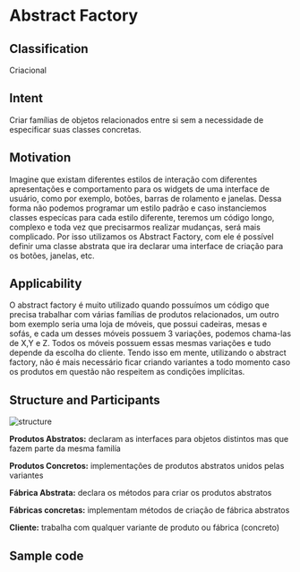 # Abstract Factory 

## Classification
Criacional 

## Intent
Criar famílias de objetos relacionados entre si sem a necessidade de especificar suas classes concretas.

## Motivation

Imagine que existam diferentes estilos de interação com diferentes apresentações e comportamento para os widgets de uma interface de usuário, como por exemplo, botões, barras de rolamento e janelas. Dessa forma não podemos programar um estilo padrão e caso instanciemos classes especícas para cada estilo diferente, teremos um código longo, complexo e toda vez que precisarmos realizar mudanças, será mais complicado. Por isso utilizamos os Abstract Factory, com ele é possível definir uma classe abstrata que ira declarar uma interface de criação para os botões, janelas, etc.

## Applicability

O abstract factory é muito utilizado quando possuímos um código que precisa trabalhar com várias famílias de produtos relacionados, um outro bom exemplo seria uma loja de móveis, que possui cadeiras, mesas e sofás, e cada um desses móveis possuem 3 variações, podemos chama-las de X,Y e Z. Todos os móveis possuem essas mesmas variações e tudo depende da escolha do cliente. Tendo isso em mente, utilizando o abstract factory, não é mais necessário ficar criando variantes a todo momento caso os produtos em questão não respeitem as condições implícitas.

## Structure and Participants

![structure](https://user-images.githubusercontent.com/71103252/100380050-d52db400-2ff4-11eb-9e6f-38f27562e975.png)

**Produtos Abstratos:** declaram as interfaces para objetos distintos mas que fazem parte da mesma familía

**Produtos Concretos:** implementações de produtos abstratos unidos pelas variantes

**Fábrica Abstrata:** declara os métodos para criar os produtos abstratos

**Fábricas concretas:** implementam métodos de criação de fábrica abstratos

**Cliente:** trabalha com qualquer variante de produto ou fábrica (concreto)

## Sample code 

